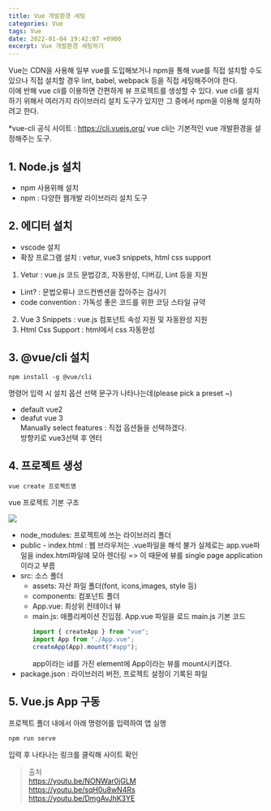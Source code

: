```yaml
---
title: Vue 개발환경 세팅
categories: Vue
tags: Vue
date: 2022-01-04 19:42:07 +0900
excerpt: Vue 개발환경 세팅하기
---
```


Vue는 CDN을 사용해 일부 vue를 도입해보거나 npm을 통해 vue를 직접 설치할 수도 있으나 직접 설치할 경우 lint, babel, webpack 등을 직접 세팅해주어야 한다.  
이에 반해 vue cli를 이용하면 간편하게 뷰 프로젝트를 생성할 수 있다.
vue cli를 설치하기 위해서 여러가지 라이브러리 설치 도구가 있지만 그 중에서 npm을 이용해 설치하려고 한다.

\*vue-cli 공식 사이트 : https://cli.vuejs.org/
vue cli는 기본적인 vue 개발환경을 설정해주는 도구.

## 1. Node.js 설치

- npm 사용위해 설치
- npm : 다양한 웹개발 라이브러리 설치 도구

## 2. 에디터 설치

- vscode 설치
- 확장 프로그램 설치 : vetur, vue3 snippets, html css support

1. Vetur : vue.js 코드 문법강조, 자동완성, 디버깅, Lint 등을 지원

- Lint? : 문법오류나 코드컨벤션을 잡아주는 검사기
- code convention : 가독성 좋은 코드를 위한 코딩 스타일 규약

2. Vue 3 Snippets : vue.js 컴포넌트 속성 지원 및 자동완성 지원
3. Html Css Support : html에서 css 자동완성

## 3. @vue/cli 설치

```shell
npm install -g @vue/cli
```

명령어 입력 시 설치 옵션 선택 문구가 나타나는데(please pick a preset ~)

- default vue2
- deafut vue 3  
  Manually select features : 직접 옵션들을 선택하겠다.  
  방향키로 vue3선택 후 엔터

## 4. 프로젝트 생성

```
vue create 프로젝트명
```

vue 프로젝트 기본 구조

![](https://images.velog.io/images/yeyo0x0/post/c0ccbea0-d041-4d97-b1a0-cd71b1dba053/%E1%84%89%E1%85%B3%E1%84%8F%E1%85%B3%E1%84%85%E1%85%B5%E1%86%AB%E1%84%89%E1%85%A3%E1%86%BA%202022-01-04%20%E1%84%8B%E1%85%A9%E1%84%92%E1%85%AE%202.28.19.png)

- node_modules: 프로젝트에 쓰는 라이브러리 폴더
- public - index.html :
  웹 브라우저는 .vue파일을 해석 불가
  실제로는 app.vue파일을 index.html파일에 모아 렌더링 => 이 때문에 뷰를 single page application이라고 부름
- src: 소스 폴더
  - assets: 자산 파일 폴더(font, icons,images, style 등)
  - components: 컴포넌트 폴더
  - App.vue: 최상위 컨테이너 뷰
  - main.js: 애플리케이션 진입점. App.vue 파일을 로드
    main.js 기본 코드
    ```js
    import { createApp } from "vue";
    import App from "./App.vue";
    createApp(App).mount("#app");
    ```
    app이라는 id를 가진 element에 App이라는 뷰를 mount시키겠다.
- package.json : 라이브러리 버전, 프로젝트 설정이 기록된 파일

## 5. Vue.js App 구동

프로젝트 폴더 내에서 아래 명령어를 입력하여 앱 실행

```
npm run serve
```

입력 후 나타나는 링크를 클릭해 사이트 확인

> 출처  
> https://youtu.be/NONWar0jGLM  
> https://youtu.be/sqH0u8wN4Rs  
> https://youtu.be/DmgAvJhK3YE
